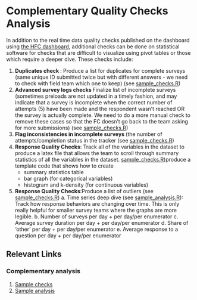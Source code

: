 # Complementary Quality Checks Analysis

In addition to the real time data quality checks published on the dashboard using [the HFC dashboard](), additional checks can be done on statistical software for checks that are difficult to visualize using pivot tables or those which require a deeper dive. These checks include:  

1. <b> Duplicates check </b>: Produce a list for duplicates for complete surveys (same unique ID submitted twice but with different answers - we need to check with field team which one to keep) (see [sample_checks.R](https://github.com/dime-worldbank/iesurveykit/blob/main/iesurveychecks/r/sample_checks.R))
2. <b> Advanced survey logs checks </b> Finalize list of incomplete surveys  (sometimes preloads are not updated in a timely fashion, and may indicate that a survey is incomplete when the correct number of attempts (5) have been made and the respondent wasn’t reached OR the survey is actually complete. We need to do a more manual check to remove these cases so that the FC doesn’t go back to the team asking for more submissions) (see [sample_checks.R](https://github.com/dime-worldbank/iesurveykit/blob/main/iesurveychecks/r/sample_checks.R))
3. <b> Flag inconsistencies in incomplete surveys </b> (the number of attempts/completion status in the tracker (see [sample_checks.R](https://github.com/dime-worldbank/iesurveykit/blob/main/iesurveychecks/r/sample_checks.R))
4. <b> Response Quality Checks</b>: Track all of the variables in the dataset to produce a latex file that allows the team to scroll through summary statistics of all the variables in the dataset. [sample_checks.R](https://github.com/dime-worldbank/iesurveykit/blob/main/iesurveychecks/r/sample_checks.R))produce a template code that shows how to create
    * summary statistics table
    * bar graph (for categorical variables)
    * histogram and k-density (for continuous variables)
5. <b> Response Quality Checks</b>:Produce a list of outliers (see [sample_checks.R](https://github.com/dime-worldbank/iesurveykit/blob/main/iesurveychecks/r/sample_checks.R))
  a. Time series deep dive (see [sample_analysis.R](https://github.com/dime-worldbank/iesurveykit/blob/main/iesurveychecks/r/sample_analysis.R)): Track how response behaviors are changing over time. This is only really helpful for smaller survey teams where the graphs are more legible.
  b. Number of surveys per day  + per day/per enumerator
  c. Average survey duration per day + per day/per enumerator
  d. Share of ‘other’ per day + per day/per enumerator
  e. Average response to a question per day + per day/per enumerator

## Relevant Links

### Complementary analysis
1. [Sample checks](https://github.com/dime-worldbank/iesurveykit/blob/main/iesurveychecks/r/sample_checks.R)
2. [Sample analysis](https://github.com/dime-worldbank/iesurveykit/blob/main/iesurveychecks/r/sample_analysis.R)
